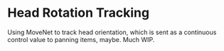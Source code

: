 # Head Rotation Tracking
Using MoveNet to track head orientation, which is sent as a continuous control value to panning items, maybe. Much WIP.